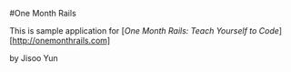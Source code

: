 #One Month Rails

This is sample application for
[*One Month Rails: Teach Yourself to Code*][http://onemonthrails.com]

by Jisoo Yun